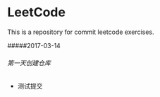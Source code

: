 # LeetCode
This is a repository for commit leetcode exercises.


#####2017-03-14
###### 第一天创建仓库
- 测试提交

